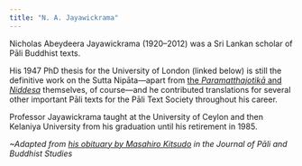 ```yaml
---
title: "N. A. Jayawickrama"
---
```


Nicholas Abeydeera Jayawickrama (1920–2012) was a Sri Lankan scholar of Pāli Buddhist texts.

His 1947 PhD thesis for the University of London (linked below) is still the definitive work on the Sutta Nipāta—apart from [the *Paramatthajotikā* and *Niddesa*](https://wisdomexperience.org/product/suttanipata/) themselves, of course—and he contributed translations for several other important Pāli texts for the Pāli Text Society throughout his career.

Professor Jayawickrama taught at the University of Ceylon and then Kelaniya University from his graduation until his retirement in 1985.

*~Adapted from [his obituary by Masahiro Kitsudo](https://www.jstage.jst.go.jp/article/jpbs/28/0/28_KJ00009749674/_pdf/-char/ja) in the Journal of Pāli and Buddhist Studies*